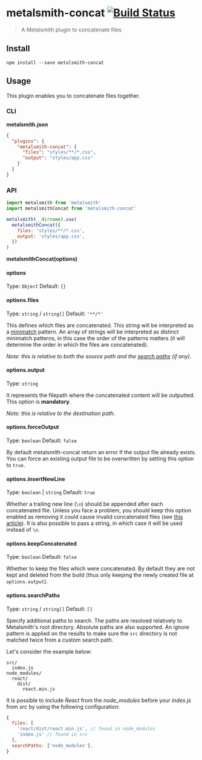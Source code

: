 # metalsmith-concat [![Build Status](https://travis-ci.org/aymericbeaumet/metalsmith-concat.svg?branch=master)](https://travis-ci.org/aymericbeaumet/metalsmith-concat)

> A Metalsmith plugin to concatenate files

## Install

```shell
npm install --save metalsmith-concat
```

## Usage

This plugin enables you to concatenate files together.

### CLI

**metalsmith.json**

```json
{
  "plugins": {
    "metalsmith-concat": {
      "files": "styles/**/*.css",
      "output": "styles/app.css"
    }
  }
}
```

### API

```javascript
import metalsmith from 'metalsmith'
import metalsmithConcat from 'metalsmith-concat'

metalsmith(__dirname).use(
  metalsmithConcat({
    files: 'styles/**/*.css',
    output: 'styles/app.css',
  })
)
```

**metalsmithConcat(options)**

#### options

Type: `Object`
Default: `{}`

#### options.files

Type: `string` / `string[]`
Default: `'**/*'`

This defines which files are concatenated. This string will be interpreted as a
[minimatch](https://github.com/isaacs/minimatch) pattern. An array of strings
will be interpreted as distinct minimatch patterns, in this case the order of
the patterns matters (it will determine the order in which the files are
concatenated).

_Note: this is relative to both the source path and the [search
paths](https://github.com/aymericbeaumet/metalsmith-concat#optionssearchpaths)
(if any)._

#### options.output

Type: `string`

It represents the filepath where the concatenated content will be outputted.
This option is **mandatory**.

_Note: this is relative to the destination path._

#### options.forceOutput

Type: `boolean`
Default: `false`

By default metalsmith-concat return an error if the output file already exists.
You can force an existing output file to be overwritten by setting this option
to `true`.

#### options.insertNewLine

Type: `boolean` | `string`
Default: `true`

Whether a trailing new line (`\n`) should be appended after each concatenated
file. Unless you face a problem, you should keep this option enabled as
removing it could cause invalid concatenated files (see [this
article](http://evanhahn.com/newline-necessary-at-the-end-of-javascript-files/)).
It is also possible to pass a string, in which case it will be used instead
of `\n`.

#### options.keepConcatenated

Type: `boolean`
Default: `false`

Whether to keep the files which were concatenated. By default they are not kept
and deleted from the build (thus only keeping the newly created file at
`options.output`).

#### options.searchPaths

Type: `string` / `string[]`
Default: `[]`

Specify additional paths to search. The paths are resolved relatively to
Metalsmith's root directory. Absolute paths are also supported. An ignore
pattern is applied on the results to make sure the `src` directory is not
matched twice from a custom search path.

Let's consider the example below:

```
src/
  index.js
node_modules/
  react/
    dist/
      react.min.js
```

It is possible to include _React_ from the _node_modules_ before your _index.js_
from _src_ by using the following configuration:

```javascript
{
  files: [
    'react/dist/react.min.js', // found in node_modules
    'index.js' // found in src
  ],
  searchPaths: ['node_modules'],
}
```
